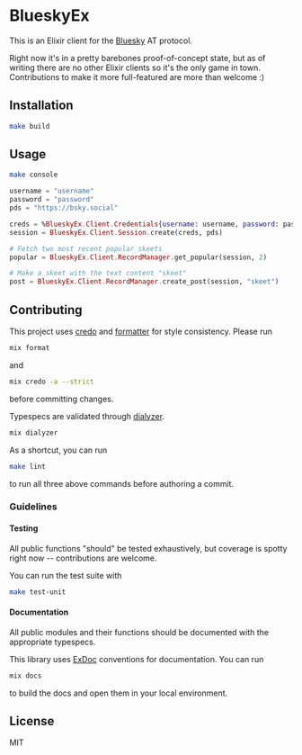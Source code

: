 # BlueskyEx

This is an Elixir client for the [Bluesky](https://blueskyweb.xyz/) AT protocol.

Right now it's in a pretty barebones proof-of-concept state, but as of writing
there are no other Elixir clients so it's the only game in town. Contributions
to make it more full-featured are more than welcome :)

## Installation

```sh
make build
```

## Usage

```sh
make console
```

```elixir
username = "username"
password = "password"
pds = "https://bsky.social"

creds = %BlueskyEx.Client.Credentials{username: username, password: password}
session = BlueskyEx.Client.Session.create(creds, pds)

# Fetch two most recent popular skeets
popular = BlueskyEx.Client.RecordManager.get_popular(session, 2)

# Make a skeet with the text content "skeet"
post = BlueskyEx.Client.RecordManager.create_post(session, "skeet")
```

## Contributing

This project uses [credo](http://credo-ci.org/) and
[formatter](https://hexdocs.pm/mix/master/Mix.Tasks.Format.html) for style
consistency. Please run

```sh
mix format
```

and

```sh
mix credo -a --strict
```

before committing changes.

Typespecs are validated through
[dialyzer](https://github.com/jeremyjh/dialyxir).

```sh
mix dialyzer
```

As a shortcut, you can run

```sh
make lint
```

to run all three above commands before authoring a commit.

### Guidelines

#### Testing

All public functions "should" be tested exhaustively, but coverage is spotty
right now -- contributions are welcome.

You can run the test suite with

```sh
make test-unit
```

#### Documentation

All public modules and their functions should be documented with the
appropriate typespecs.

This library uses
[ExDoc](https://hexdocs.pm/elixir/1.12/writing-documentation.html)
conventions for documentation. You can run

```sh
mix docs
```

to build the docs and open them in your local environment.

## License

MIT
